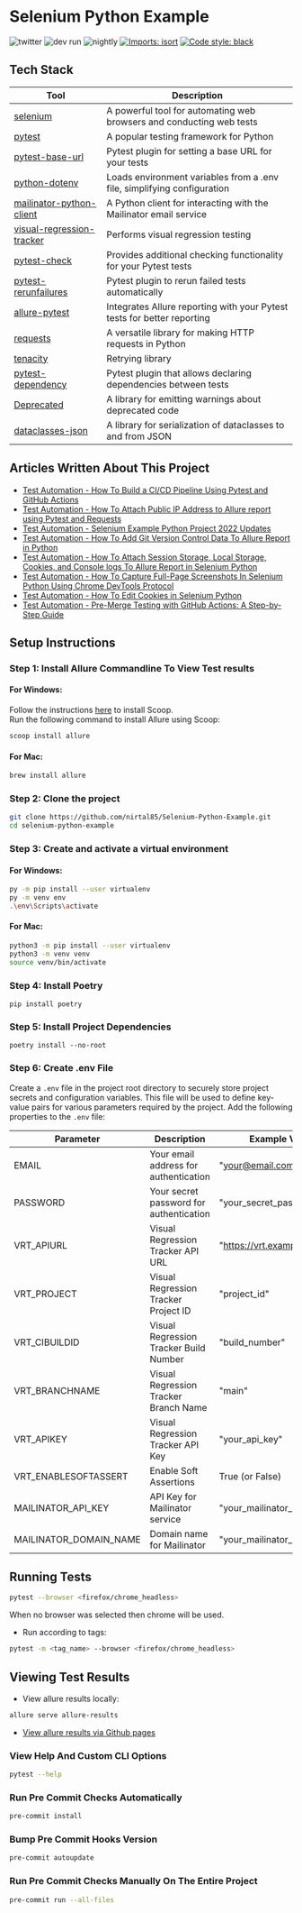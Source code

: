 # Selenium Python Example

![twitter](https://img.shields.io/twitter/follow/NirTal2)
![dev run](https://github.com/nirtal85/Selenium-Python-Example/actions/workflows/devRun.yml/badge.svg)
![nightly](https://github.com/nirtal85/Selenium-Python-Example/actions/workflows/nightly.yml/badge.svg)
[![Imports: isort](https://img.shields.io/badge/%20imports-isort-%231674b1?style=flat&labelColor=ef8336)](https://pycqa.github.io/isort/)
[![Code style: black](https://img.shields.io/badge/code%20style-black-000000.svg)](https://github.com/psf/black)

## Tech Stack

| Tool                                                                             | Description                                                             |
|----------------------------------------------------------------------------------|-------------------------------------------------------------------------|
| [selenium](https://pypi.org/project/selenium/)                                   | A powerful tool for automating web browsers and conducting web tests    |
| [pytest](https://pypi.org/project/pytest/)                                       | A popular testing framework for Python                                  |
| [pytest-base-url](https://pypi.org/project/pytest-base-url/)                     | Pytest plugin for setting a base URL for your tests                     |
| [python-dotenv](https://pypi.org/project/python-dotenv/)                         | Loads environment variables from a .env file, simplifying configuration |
| [mailinator-python-client](https://pypi.org/project/mailinator-python-client-2/) | A Python client for interacting with the Mailinator email service       |
| [visual-regression-tracker](https://pypi.org/project/visual-regression-tracker/) | Performs visual regression testing                                      |
| [pytest-check](https://pypi.org/project/pytest-check/)                           | Provides additional checking functionality for your Pytest tests        |
| [pytest-rerunfailures](https://pypi.org/project/pytest-rerunfailures/)           | Pytest plugin to rerun failed tests automatically                       |
| [allure-pytest](https://pypi.org/project/allure-pytest/)                         | Integrates Allure reporting with your Pytest tests for better reporting |
| [requests](https://pypi.org/project/requests/)                                   | A versatile library for making HTTP requests in Python                  |
| [tenacity](https://pypi.org/project/tenacity/)                                   | Retrying library                                                        |
| [pytest-dependency](https://pypi.org/project/pytest-dependency/)                 | Pytest plugin that allows declaring dependencies between tests          |
| [Deprecated](https://pypi.org/project/Deprecated/)                               | A library for emitting warnings about deprecated code                   |
| [dataclasses-json](https://pypi.org/project/dataclasses-json/)                   | A library for serialization of dataclasses to and from JSON             |

## Articles Written About This Project

* [Test Automation - How To Build a CI/CD Pipeline Using Pytest and GitHub Actions](https://www.linkedin.com/pulse/test-automation-how-build-cicd-pipeline-using-pytest-nir-tal/)
* [Test Automation - How To Attach Public IP Address to Allure report using Pytest and Requests](https://www.linkedin.com/pulse/test-automation-how-attach-public-ip-adress-allure-report-nir-tal/)
* [Test Automation - Selenium Example Python Project 2022 Updates](https://www.linkedin.com/pulse/test-automation-selenium-example-python-project-2022-nir-tal/)
* [Test Automation - How To Add Git Version Control Data To Allure Report in Python](https://www.linkedin.com/pulse/test-automation-how-add-git-version-control-data-allure-nir-tal/)
* [Test Automation - How To Attach Session Storage, Local Storage, Cookies, and Console logs To Allure Report in Selenium Python](https://www.linkedin.com/pulse/test-automation-how-attach-session-storage-local-cookies-nir-tal/)
* [Test Automation - How To Capture Full-Page Screenshots In Selenium Python Using Chrome DevTools Protocol](https://www.linkedin.com/pulse/test-automation-how-capture-full-page-screenshots-selenium-nir-tal/)
* [Test Automation - How To Edit Cookies in Selenium Python](https://www.linkedin.com/pulse/test-automation-how-edit-cookies-selenium-python-nir-tal/)
* [Test Automation - Pre-Merge Testing with GitHub Actions: A Step-by-Step Guide](https://www.linkedin.com/pulse/test-automation-pre-merge-testing-github-actions-step-by-step-tal/)

## Setup Instructions

### Step 1: Install Allure Commandline To View Test results

#### For Windows:

Follow the instructions [here](https://scoop.sh/) to install Scoop.<br>
Run the following command to install Allure using Scoop:

```bash
scoop install allure
```

#### For Mac:

```bash
brew install allure
```

### Step 2: Clone the project

```bash
git clone https://github.com/nirtal85/Selenium-Python-Example.git
cd selenium-python-example
```

### Step 3: Create and activate a virtual environment

#### For Windows:
```bash
py -m pip install --user virtualenv
py -m venv env
.\env\Scripts\activate
```

#### For Mac:
```bash
python3 -m pip install --user virtualenv
python3 -m venv venv
source venv/bin/activate
```

### Step 4: Install Poetry

```
pip install poetry
```

### Step 5: Install Project Dependencies

```
poetry install --no-root
```

### Step 6:  Create .env File

Create a `.env` file in the project root directory to securely store project secrets and configuration variables. This
file will be used to define key-value pairs for various parameters required by the project. Add the following properties
to the `.env` file:

| Parameter              | Description                             | Example Value                 |
|------------------------|-----------------------------------------|-------------------------------|
| EMAIL                  | Your email address for authentication   | "your@email.com"              |
| PASSWORD               | Your secret password for authentication | "your_secret_password"        |
| VRT_APIURL             | Visual Regression Tracker API URL       | "https://vrt.example.com/api" |
| VRT_PROJECT            | Visual Regression Tracker Project ID    | "project_id"                  |
| VRT_CIBUILDID          | Visual Regression Tracker Build Number  | "build_number"                |
| VRT_BRANCHNAME         | Visual Regression Tracker Branch Name   | "main"                        |
| VRT_APIKEY             | Visual Regression Tracker API Key       | "your_api_key"                |
| VRT_ENABLESOFTASSERT   | Enable Soft Assertions                  | True (or False)               |
| MAILINATOR_API_KEY     | API Key for Mailinator service          | "your_mailinator_api_key"     |
| MAILINATOR_DOMAIN_NAME | Domain name for Mailinator              | "your_mailinator_domain"      |

## Running Tests

```bash
pytest --browser <firefox/chrome_headless>
```

When no browser was selected then chrome will be used.

* Run according to tags:

```bash
pytest -m <tag_name> --browser <firefox/chrome_headless>
```

## Viewing Test Results

* View allure results locally:

```bash
allure serve allure-results
```

* [View allure results via Github pages](https://nirtal85.github.io/Selenium-Python-Example/)

### View Help And Custom CLI Options

```bash
pytest --help
```

### Run Pre Commit Checks Automatically

```bash
pre-commit install
```

### Bump Pre Commit Hooks Version

```bash
pre-commit autoupdate
```

### Run Pre Commit Checks Manually On The Entire Project

```bash
pre-commit run --all-files
```
